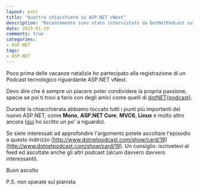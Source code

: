 ```yaml
---
layout: post
title: "Quattro chiacchiere su ASP.NET vNext"
description: "Recentemente sono stato intervistato da DotNetPodcast sul futuro di aspnet vNext"
date: 2015-01-19
comments: true
categories:
- ASP.NET
tags:
- ASP.NET
---
```


Poco prima delle vacanze natalizie ho partecipato alla registrazione di un Podcast tecnologico riguardante ASP.NET vNext.

Devo dire che è sempre un piacere poter condividere la propria passione, specie se poi ti trovi a farlo con degli amici come quelli di [dotNET{podcast}](http://www.dotnetpodcast.com/).

Durante la chiacchierata abbiamo toccato tutti i punti più importanti del nuovo ASP.NET, come **Mono**, **ASP.NET Core**, **MVC6**, **Linux** e molto altro ancora ([qui](http://imperugo.tostring.it/archive/2014/05/23/aspnet-vnext/) ho scritto un po' a riguardo).

Se siete interessati ad approfondire l'argomento potete ascoltare l'episodio a questo indirizzo [http://www.dotnetpodcast.com/show/card/19](http://www.dotnetpodcast.com/show/card/19). Un consiglio: iscrivetevi al feed ed ascoltate anche gli altri podcast (alcuni davvero davvero interessanti).

Buon ascolto

P.S. non sparate sul pianista









